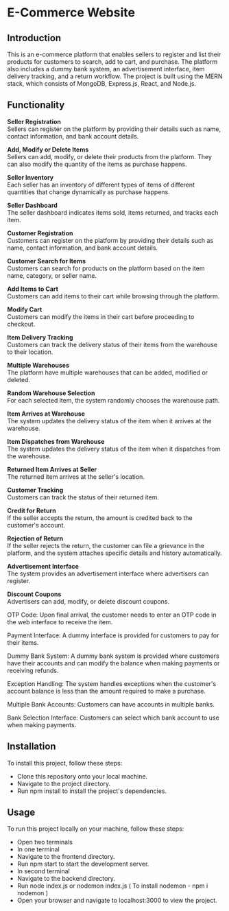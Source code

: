 # E-Commerce Website


## Introduction 

This is an e-commerce platform that enables sellers to register and list their products for customers to search, add to cart, and purchase.
The platform also includes a dummy bank system, an advertisement interface, 
item delivery tracking, and a return workflow. The project is built using the MERN stack, which consists of MongoDB, Express.js, React, and Node.js.

## Functionality
**Seller Registration**<br>
Sellers can register on the platform by providing their details such as name, contact information, and bank account details.

**Add, Modify or Delete Items**<br>
Sellers can add, modify, or delete their products from the platform. They can also modify the quantity of the items as purchase happens.

**Seller Inventory**<br>
Each seller has an inventory of different types of items of different quantities that change dynamically as purchase happens.

**Seller Dashboard**<br>
The seller dashboard indicates items sold, items returned, and tracks each item.

**Customer Registration**<br>
Customers can register on the platform by providing their details such as name, contact information, and bank account details.

**Customer Search for Items**<br>
Customers can search for products on the platform based on the item name, category, or seller name.

**Add Items to Cart**<br>
Customers can add items to their cart while browsing through the platform.

**Modify Cart**<br>
Customers can modify the items in their cart before proceeding to checkout.

**Item Delivery Tracking**<br>
Customers can track the delivery status of their items from the warehouse to their location.

**Multiple Warehouses**<br>
The platform have multiple warehouses that can be added, modified or deleted.

**Random Warehouse Selection**<br>
For each selected item, the system randomly chooses the warehouse path.

**Item Arrives at Warehouse**<br>
The system updates the delivery status of the item when it arrives at the warehouse.

**Item Dispatches from Warehouse**<br>
The system updates the delivery status of the item when it dispatches from the warehouse.

**Returned Item Arrives at Seller**<br>
The returned item arrives at the seller's location.

**Customer Tracking**<br>
Customers can track the status of their returned item.

**Credit for Return**<br>
If the seller accepts the return, the amount is credited back to the customer's account.

**Rejection of Return**<br>
If the seller rejects the return, the customer can file a grievance in the platform, and the system attaches specific details and history automatically.

**Advertisement Interface**<br>
The system provides an advertisement interface where advertisers can register.

**Discount Coupons**<br>
Advertisers can add, modify, or delete discount coupons.

OTP Code:
Upon final arrival, the customer needs to enter an OTP code in the web interface to receive the item.

Payment Interface:
A dummy interface is provided for customers to pay for their items.

Dummy Bank System:
A dummy bank system is provided where customers have their accounts and can modify the balance when making payments or receiving refunds.

Exception Handling:
The system handles exceptions when the customer's account balance is less than the amount required to make a purchase.

Multiple Bank Accounts:
Customers can have accounts in multiple banks.

Bank Selection Interface:
Customers can select which bank account to use when making payments.


## Installation
To install this project, follow these steps:
<ul>
<li>Clone this repository onto your local machine.</li>
<li>Navigate to the project directory.</li>
<li>Run npm install to install the project's dependencies.</li>
</ul>

## Usage
To run this project locally on your machine, follow these steps:
<ul>
<li>Open two terminals</li>
<li>In one terminal</li>
<li>Navigate to the frontend directory.</li>
<li>Run npm start to start the development server.</li>
<li>In second terminal</li>
<li>Navigate to the backend directory.</li>
<li>Run node index.js or nodemon index.js ( To install nodemon - npm i nodemon )</li>
<li>Open your browser and navigate to localhost:3000 to view the project.</li>
</ul>


